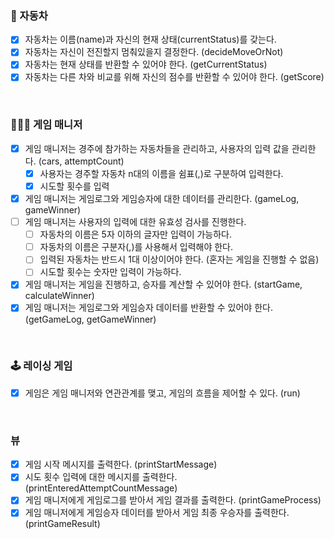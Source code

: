 ### 🚗 자동차
- [x] 자동차는 이름(name)과 자신의 현재 상태(currentStatus)를 갖는다.
- [x] 자동차는 자신이 전진할지 멈춰있을지 결정한다. (decideMoveOrNot)
- [x] 자동차는 현재 상태를 반환할 수 있어야 한다. (getCurrentStatus)
- [x] 자동차는 다른 차와 비교를 위해 자신의 점수를 반환할 수 있어야 한다. (getScore)

<br>

### 👩🏻‍💼 게임 매니저
- [x] 게임 매니저는 경주에 참가하는 자동차들을 관리하고, 사용자의 입력 값을 관리한다. (cars, attemptCount)
    - [x] 사용자는 경주할 자동차 n대의 이름을 쉼표(,)로 구분하여 입력한다.
    - [x] 시도할 횟수를 입력
- [x] 게임 매니저는 게임로그와 게임승자에 대한 데이터를 관리한다. (gameLog, gameWinner)
- [ ] 게임 매니저는 사용자의 입력에 대한 유효성 검사를 진행한다.
    - [ ] 자동차의 이름은 5자 이하의 글자만 입력이 가능하다.
    - [ ] 자동차의 이름은 구분자(,)를 사용해서 입력해야 한다.
    - [ ] 입력된 자동차는 반드시 1대 이상이어야 한다. (혼자는 게임을 진행할 수 없음)
    - [ ] 시도할 횟수는 숫자만 입력이 가능하다.
- [x] 게임 매니저는 게임을 진행하고, 승자를 계산할 수 있어야 한다. (startGame, calculateWinner)
- [x] 게임 매니저는 게임로그와 게임승자 데이터를 반환할 수 있어야 한다. (getGameLog, getGameWinner)

<br>

### 🕹️ 레이싱 게임
- [x] 게임은 게임 매니저와 연관관계를 맺고, 게임의 흐름을 제어할 수 있다. (run)

<br>

### 뷰
- [x] 게임 시작 메시지를 출력한다. (printStartMessage)
- [x] 시도 횟수 입력에 대한 메시지를 출력한다. (printEnteredAttemptCountMessage)
- [x] 게임 매니저에게 게임로그를 받아서 게임 결과를 출력한다. (printGameProcess)
- [x] 게임 매니저에게 게임승자 데이터를 받아서 게임 최종 우승자를 출력한다. (printGameResult)
